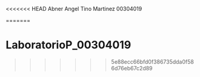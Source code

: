 <<<<<<< HEAD
Abner Angel Tino Martinez 00304019

=======
# LaboratorioP_00304019
>>>>>>> 5e88ecc66bfd0f386735dda0f586d76eb67c2d89
